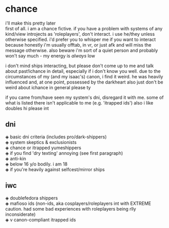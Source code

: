 # chance
i'll make this pretty later  
first of all. i am a chance fictive. if you have a problem with systems of any kind/view introjects as 'roleplayers', don't interact. i use he/they unless otherwise specified. i'd prefer you to whisper me if you want to interact because honestly i'm usually offtab, in vr, or just afk and will miss the message otherwise. also beware i'm sort of a quiet person and probably won't say much - my energy is *always* low  
  
i don't mind ships interacting, but please don't come up to me and talk about past!ichance in detail, especially if i don't know you well. due to the circumstances of my (and my isaac's) canon, i find it weird. he was heavily influenced and, at one point, possessed by the darkheart
also just don't be weird about ichance in general please ty

if you came from/have seen my system's dni, disregard it with me. some of what is listed there isn't applicable to me (e.g. 'itrapped ids')
also i like doubles hi please int

## dni
◈ basic dni criteria (includes pro/dark-shippers)  
◈ system skeptics & exclusionists  
◈ chance or itrapped yumeshippers  
◈ if you find 'dry texting' annoying (see first paragraph)  
◈ anti-kin  
◈ below 16 y/o bodily. i am 18  
◈ if you're heavily against selfcest/mirror ships  

## iwc
◈ doublefedora shippers  
◈ mafioso ids (non-ids, aka cosplayers/roleplayers int with EXTREME caution. had some bad experiences with roleplayers being rlly inconsiderate)  
◈ v canon-compliant itrapped ids  
